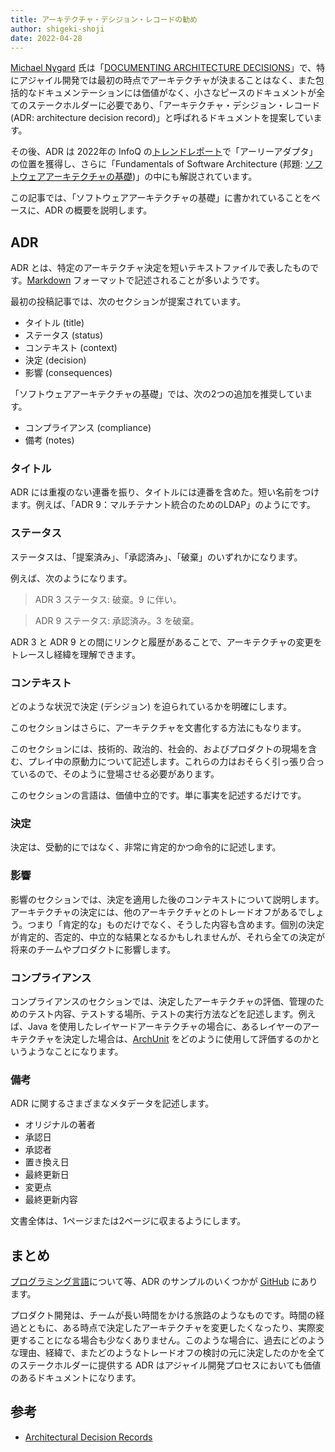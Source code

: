```yaml
---
title: アーキテクチャ・デシジョン・レコードの勧め
author: shigeki-shoji
date: 2022-04-28
---
```


[Michael Nygard](https://cognitect.com/authors/MichaelNygard.html) 氏は「[DOCUMENTING ARCHITECTURE DECISIONS](https://cognitect.com/blog/2011/11/15/documenting-architecture-decisions)」で、特にアジャイル開発では最初の時点でアーキテクチャが決まることはなく、また包括的なドキュメンテーションには価値がなく、小さなピースのドキュメントが全てのステークホルダーに必要であり、「アーキテクチャ・デシジョン・レコード (ADR: architecture decision record)」と呼ばれるドキュメントを提案しています。

その後、ADR は 2022年の InfoQ の[トレンドレポート](https://www.infoq.com/jp/articles/architecture-trends-2022/)で「アーリーアダプタ」の位置を獲得し、さらに「Fundamentals of Software Architecture (邦題: [ソフトウェアアーキテクチャの基礎](https://www.amazon.co.jp/dp/4873119820/))」の中にも解説されています。

この記事では、「ソフトウェアアーキテクチャの基礎」に書かれていることをベースに、ADR の概要を説明します。

## ADR

ADR とは、特定のアーキテクチャ決定を短いテキストファイルで表したものです。[Markdown](https://github.com/joelparkerhenderson/architecture-decision-record) フォーマットで記述されることが多いようです。

最初の投稿記事では、次のセクションが提案されています。

- タイトル (title)
- ステータス (status)
- コンテキスト (context)
- 決定 (decision)
- 影響 (consequences)

「ソフトウェアアーキテクチャの基礎」では、次の2つの追加を推奨しています。

- コンプライアンス (compliance)
- 備考 (notes)

### タイトル

ADR には重複のない連番を振り、タイトルには連番を含めた。短い名前をつけます。例えば、「ADR 9：マルチテナント統合のためのLDAP」のようにです。

### ステータス

ステータスは、「提案済み」、「承認済み」、「破棄」のいずれかになります。

例えば、次のようになります。

> ADR 3
>  ステータス: 破棄。9 に伴い。

> ADR 9
>  ステータス: 承認済み。3 を破棄。

ADR 3 と ADR 9 との間にリンクと履歴があることで、アーキテクチャの変更をトレースし経緯を理解できます。

### コンテキスト

どのような状況で決定 (デシジョン) を迫られているかを明確にします。

このセクションはさらに、アーキテクチャを文書化する方法にもなります。

このセクションには、技術的、政治的、社会的、およびプロダクトの現場を含む、プレイ中の原動力について記述します。これらの力はおそらく引っ張り合っているので、そのように登場させる必要があります。

このセクションの言語は、価値中立的です。単に事実を記述するだけです。

### 決定

決定は、受動的にではなく、非常に肯定的かつ命令的に記述します。

### 影響

影響のセクションでは、決定を適用した後のコンテキストについて説明します。アーキテクチャの決定には、他のアーキテクチャとのトレードオフがあるでしょう。つまり「肯定的な」ものだけでなく、そうした内容も含めます。個別の決定が肯定的、否定的、中立的な結果となるかもしれませんが、それら全ての決定が将来のチームやプロダクトに影響します。

### コンプライアンス

コンプライアンスのセクションでは、決定したアーキテクチャの評価、管理のためのテスト内容、テストする場所、テストの実行方法などを記述します。例えば、Java を使用したレイヤードアーキテクチャの場合に、あるレイヤーのアーキテクチャを決定した場合は、[ArchUnit](https://www.archunit.org/) をどのように使用して評価するのかというようなことになります。

### 備考

ADR に関するさまざまなメタデータを記述します。

- オリジナルの著者
- 承認日
- 承認者
- 置き換え日
- 最終更新日
- 変更点
- 最終更新内容

文書全体は、1ページまたは2ページに収まるようにします。

## まとめ

[プログラミング言語](https://github.com/joelparkerhenderson/architecture-decision-record/blob/main/examples/programming-languages/index.md)について等、ADR のサンプルのいくつかが [GitHub](https://github.com/joelparkerhenderson/architecture-decision-record) にあります。

プロダクト開発は、チームが長い時間をかける旅路のようなものです。時間の経過とともに、ある時点で決定したアーキテクチャを変更したくなったり、実際変更することになる場合も少なくありません。このような場合に、過去にどのような理由、経緯で、またどのようなトレードオフの検討の元に決定したのかを全てのステークホルダーに提供する ADR はアジャイル開発プロセスにおいても価値のあるドキュメントになります。

## 参考

- [Architectural Decision Records](https://adr.github.io/)
